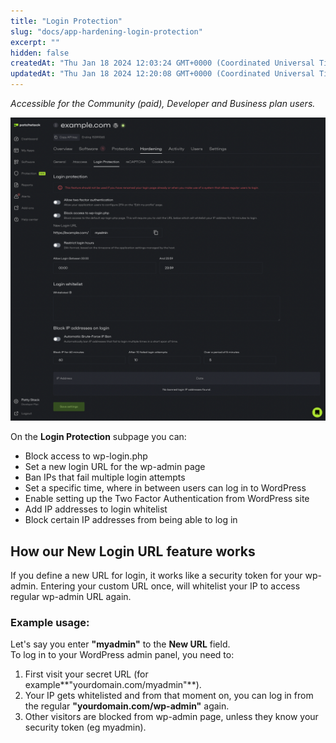 ```yaml
---
title: "Login Protection"
slug: "docs/app-hardening-login-protection"
excerpt: ""
hidden: false
createdAt: "Thu Jan 18 2024 12:03:24 GMT+0000 (Coordinated Universal Time)"
updatedAt: "Thu Jan 18 2024 12:20:08 GMT+0000 (Coordinated Universal Time)"
---
```

_Accessible for the Community (paid), Developer and Business plan users._

![](/src/assets/images/534b768-patchstack_app_login_protection.png)

On the **Login Protection** subpage you can:

<ul>
<li>Block access to wp-login.php</li>
<li>Set a new login URL for the wp-admin page</li>
<li>Ban IPs that fail multiple login attempts</li>
<li>Set a specific time, where in between users can log in to WordPress</li>
<li>Enable setting up the Two Factor Authentication from WordPress site</li>
<li>Add IP addresses to login whitelist</li>
<li>Block certain IP addresses from being able to log in</li>
</ul>

## How our New Login URL feature works

If you define a new URL for login, it works like a security token for your wp-admin. Entering your custom URL once, will whitelist your IP to access regular wp-admin URL again.

### Example usage:

Let's say you enter **"myadmin"** to the **New URL** field.  
To log in to your WordPress admin panel, you need to:

1. First visit your secret URL (for example**"yourdomain.com/myadmin"**).
2. Your IP gets whitelisted and from that moment on, you can log in from the regular **"yourdomain.com/wp-admin"** again.
3. Other visitors are blocked from wp-admin page, unless they know your security token (eg myadmin).
